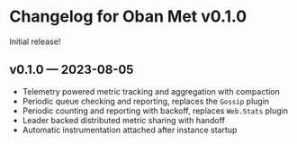 # Changelog for Oban Met v0.1.0

Initial release!

## v0.1.0 — 2023-08-05

- Telemetry powered metric tracking and aggregation with compaction
- Periodic queue checking and reporting, replaces the `Gossip` plugin
- Periodic counting and reporting with backoff, replaces `Web.Stats` plugin
- Leader backed distributed metric sharing with handoff
- Automatic instrumentation attached after instance startup
